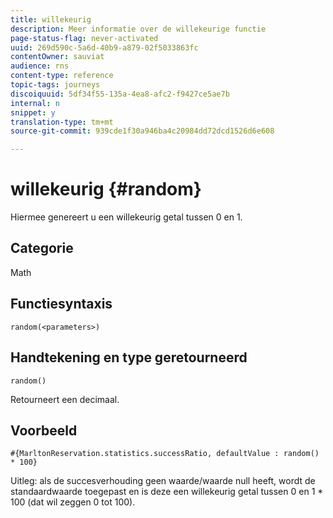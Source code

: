 ```yaml
---
title: willekeurig
description: Meer informatie over de willekeurige functie
page-status-flag: never-activated
uuid: 269d590c-5a6d-40b9-a879-02f5033863fc
contentOwner: sauviat
audience: rns
content-type: reference
topic-tags: journeys
discoiquuid: 5df34f55-135a-4ea8-afc2-f9427ce5ae7b
internal: n
snippet: y
translation-type: tm+mt
source-git-commit: 939cde1f30a946ba4c20984dd72dcd1526d6e608

---
```



# willekeurig {#random}

Hiermee genereert u een willekeurig getal tussen 0 en 1.

## Categorie

Math

## Functiesyntaxis

`random(<parameters>)`

## Handtekening en type geretourneerd

`random()`

Retourneert een decimaal.

## Voorbeeld

`#{MarltonReservation.statistics.successRatio, defaultValue : random() * 100}`

Uitleg: als de succesverhouding geen waarde/waarde null heeft, wordt de standaardwaarde toegepast en is deze een willekeurig getal tussen 0 en 1 * 100 (dat wil zeggen 0 tot 100).
